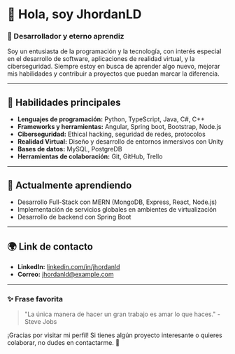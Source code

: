 
# 👋 Hola, soy JhordanLD

### 🚀 Desarrollador y eterno aprendiz

Soy un entusiasta de la programación y la tecnología, con interés especial en el desarrollo de software, aplicaciones de realidad virtual, y la ciberseguridad. Siempre estoy en busca de aprender algo nuevo, mejorar mis habilidades y contribuir a proyectos que puedan marcar la diferencia.

---

## 🌟 Habilidades principales

- **Lenguajes de programación:** Python, TypeScript, Java, C#, C++
- **Frameworks y herramientas:** Angular, Spring boot, Bootstrap, Node.js
- **Ciberseguridad:** Ethical hacking, seguridad de redes, protocolos
- **Realidad Virtual:** Diseño y desarrollo de entornos inmersivos con Unity
- **Bases de datos:** MySQL, PostgreDB
- **Herramientas de colaboración:** Git, GitHub, Trello

---

## 🌱 Actualmente aprendiendo

- Desarrollo Full-Stack con MERN (MongoDB, Express, React, Node.js)
- Implementación de servicios globales en ambientes de virtualización
- Desarrollo de backend con Spring Boot
  
---

## 🌍 Link de contacto

- **LinkedIn:** [linkedin.com/in/jhordanld](https://pe.linkedin.com/in/jhordan-wiler-lopez-dolores-3228b331a)
- **Correo:** [jhordanld@example.com](mailto:jwlopezl@ucvvirtual.edu.pe)

---

### ✨ Frase favorita

> "La única manera de hacer un gran trabajo es amar lo que haces." - Steve Jobs

¡Gracias por visitar mi perfil! Si tienes algún proyecto interesante o quieres colaborar, no dudes en contactarme. 🚀

<!--
**JhordanLD/JhordanLD** is a ✨ _special_ ✨ repository because its `README.md` (this file) appears on your GitHub profile.

Here are some ideas to get you started:

- 🔭 I’m currently working on ...
- 🌱 I’m currently learning ...
- 👯 I’m looking to collaborate on ...
- 🤔 I’m looking for help with ...
- 💬 Ask me about ...
- 📫 How to reach me: ...
- 😄 Pronouns: ...
- ⚡ Fun fact: ...
-->
